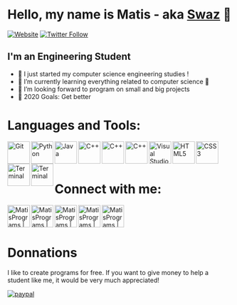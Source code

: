 # Hello, my name is Matis - aka [Swaz][github] 👋

[![Website](https://img.shields.io/website?label=MatisPrograms.com&style=for-the-badge&url=https://github.com/MatisPrograms)](github)
[![Twitter Follow](https://img.shields.io/twitter/follow/MatisHerrmann?color=1DA1F2&logo=twitter&style=for-the-badge)](https://twitter.com/intent/follow?screen_name=MatisHerrmann)

## I'm an Engineering Student

- 🔭 I just started my computer science engineering studies !
- 🌱 I’m currently learning everything related to computer science 🤣
- 👯 I’m looking forward to program on small and big projects
- 🥅 2020 Goals: Get better
# Languages and Tools:

[<img align="left" alt="Git" width="50px" src="https://img.icons8.com/color/2x/git.png" />][git]
[<img align="left" alt="Python" width="50px" src="https://img.icons8.com/fluency/2x/python.png" />][python]
[<img align="left" alt="Java" width="50px" src="https://img.icons8.com/color/2x/java-coffee-cup-logo.png" />][java]
[<img align="left" alt="C++" width="50px" src="https://img.icons8.com/color/2x/c-plus-plus-logo.png" />][c++]
[<img align="left" alt="C++" width="50px" src="https://img.icons8.com/color/2x/intellij-idea.png" />][intelliJ]
[<img align="left" alt="C++" width="50px" src="https://img.icons8.com/color/2x/pycharm.png" />][pycharm]
[<img align="left" alt="Visual Studio Code" width="50px" src="https://img.icons8.com/fluency/2x/visual-studio-code-2019.png"/>][vs]
[<img align="left" alt="HTML5" width="50px" src="https://img.icons8.com/color/2x/html-5.png" />][html]
[<img align="left" alt="CSS3" width="50px" src="https://img.icons8.com/color/2x/css3.png" />][css]
[<img align="left" alt="Terminal" width="50px" src="https://upload.wikimedia.org/wikipedia/commons/0/01/Windows_Terminal_Logo_256x256.png" />][termianl]
[<img align="left" alt="Terminal" width="50px" src="https://docs.microsoft.com/fr-fr/powershell/media/index/ps_black_128.svg" />][powershell]

<br/>
<br/>
<br/>

# Connect with me:

[<img align="left" alt="MatisPrograms | Instagram" width="50px" src="https://cdn.jsdelivr.net/npm/simple-icons@v3/icons/github.svg" />][github]
[<img align="left" alt="MatisPrograms | Instagram" width="50px" src="https://cdn.jsdelivr.net/npm/simple-icons@v3/icons/facebook.svg" />][facebook]
[<img align="left" alt="MatisPrograms | Instagram" width="50px" src="https://cdn.jsdelivr.net/npm/simple-icons@v3/icons/instagram.svg" />][instagram]
[<img align="left" alt="MatisPrograms | YouTube" width="50px" src="https://cdn.jsdelivr.net/npm/simple-icons@v3/icons/youtube.svg" />][youtube]
[<img align="left" alt="MatisPrograms | Twitter" width="50px" src="https://cdn.jsdelivr.net/npm/simple-icons@v3/icons/twitter.svg" />][twitter]
<br/>
<br/>
<br/>

# Donnations
I like to create programs for free. If you want to give money to help a student like me, it would be very much appreciated!‎

[![paypal](https://www.paypalobjects.com/en_US/i/btn/btn_donateCC_LG.gif)](https://www.paypal.me/MatisHerrmann)

[twitter]: https://twitter.com/MatisHerrmann
[youtube]: https://www.youtube.com/channel/UC7MNTryoXwon4S9QAttDksg
[instagram]: https://www.instagram.com/matis.hrmn/
[facebook]: https://www.facebook.com/matis.herrmann
[github]: https://github.com/MatisPrograms/MatisPrograms
[vs]: https://code.visualstudio.com/
[html]: https://html.spec.whatwg.org/
[css]: https://www.w3.org/Style/CSS/
[java]: https://www.oracle.com/java/
[c++]: https://isocpp.org/
[python]: https://www.python.org/
[intellij]: https://www.jetbrains.com/idea/
[pycharm]: https://www.jetbrains.com/pycharm/
[git]: https://git-scm.com/
[termianl]: aka.ms/terminal
[powershell]: https://docs.microsoft.com/fr-fr/powershell/
[logos]: https://icones8.fr/icons
